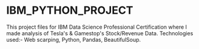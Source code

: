 # IBM_PYTHON_PROJECT

This project files for IBM Data Science Professional Certification where I made analysis of Tesla's & Gamestop's Stock/Revenue Data.
Technologies used:- Web scarping, Python, Pandas, BeautifulSoup.
